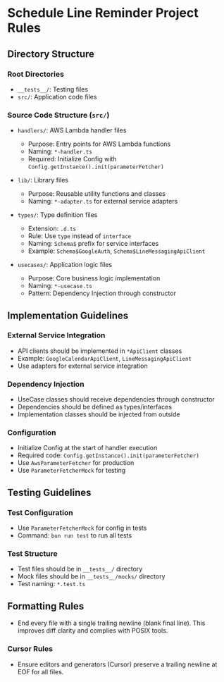 
# Schedule Line Reminder Project Rules

## Directory Structure

### Root Directories
- `__tests__/`: Testing files
- `src/`: Application code files

### Source Code Structure (`src/`)
- `handlers/`: AWS Lambda handler files
  - Purpose: Entry points for AWS Lambda functions
  - Naming: `*-handler.ts`
  - Required: Initialize Config with `Config.getInstance().init(parameterFetcher)`

- `lib/`: Library files
  - Purpose: Reusable utility functions and classes
  - Naming: `*-adapter.ts` for external service adapters

- `types/`: Type definition files
  - Extension: `.d.ts`
  - Rule: Use `type` instead of `interface`
  - Naming: `Schema$` prefix for service interfaces
  - Example: `Schema$GoogleAuth`, `Schema$LineMessagingApiClient`

- `usecases/`: Application logic files
  - Purpose: Core business logic implementation
  - Naming: `*-usecase.ts`
  - Pattern: Dependency Injection through constructor

## Implementation Guidelines

### External Service Integration
- API clients should be implemented in `*ApiClient` classes
- Example: `GoogleCalendarApiClient`, `LineMessagingApiClient`
- Use adapters for external service integration

### Dependency Injection
- UseCase classes should receive dependencies through constructor
- Dependencies should be defined as types/interfaces
- Implementation classes should be injected from outside

### Configuration
- Initialize Config at the start of handler execution
- Required code: `Config.getInstance().init(parameterFetcher)`
- Use `AwsParameterFetcher` for production
- Use `ParameterFetcherMock` for testing

## Testing Guidelines

### Test Configuration
- Use `ParameterFetcherMock` for config in tests
- Command: `bun run test` to run all tests

### Test Structure
- Test files should be in `__tests__/` directory
- Mock files should be in `__tests__/mocks/` directory
- Test naming: `*.test.ts`

## Formatting Rules

- End every file with a single trailing newline (blank final line). This improves diff clarity and complies with POSIX tools.

### Cursor Rules
- Ensure editors and generators (Cursor) preserve a trailing newline at EOF for all files.
